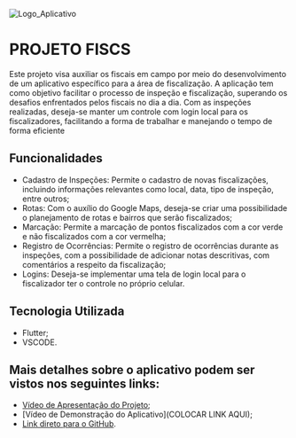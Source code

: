 ![Logo_Aplicativo](https://github.com/joaovsilva5/FISCS_PROJECT/assets/163600611/912f022d-9af1-4f03-a084-2e858b0b5cbf)

# PROJETO FISCS

Este projeto visa auxiliar os fiscais em campo por meio do desenvolvimento de um aplicativo específico para a área de fiscalização. 
A aplicação tem como objetivo facilitar o processo de inspeção e fiscalização, superando os desafios enfrentados pelos fiscais no dia a dia.
Com as inspeções realizadas, deseja-se manter um controle com login local para os fiscalizadores, facilitando a forma de trabalhar e manejando
o tempo de forma eficiente

## Funcionalidades
- Cadastro de Inspeções: Permite o cadastro de novas fiscalizações, incluindo informações relevantes como local, data, tipo de inspeção, entre outros;
- Rotas: Com o auxílio do Google Maps, deseja-se criar uma possibilidade o planejamento de rotas e bairros que serão fiscalizados;
- Marcação: Permite a marcação de pontos fiscalizados com a cor verde e não fiscalizados com a cor vermelha;
- Registro de Ocorrências: Permite o registro de ocorrências durante as inspeções, com a possibilidade de adicionar notas descritivas, com comentários a respeito da fiscalização;
- Logins: Deseja-se implementar uma tela de login local para o fiscalizador ter o controle no próprio celular.

## Tecnologia Utilizada
- Flutter;
- VSCODE.

## Mais detalhes sobre o aplicativo podem ser vistos nos seguintes links:
 - [Vídeo de Apresentação do Projeto](https://youtu.be/H5qDyBRRHsk);
 - [Vídeo de Demonstração do Aplicativo](COLOCAR LINK AQUI);
 - [Link direto para o GitHub](https://github.com/joaovsilva5/FISCS_PROJECT).

